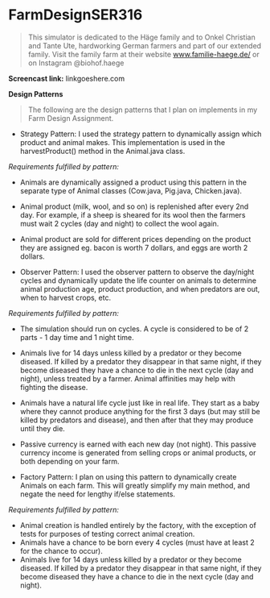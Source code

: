 # FarmDesignSER316
> This simulator is dedicated to the Häge family and to Onkel Christian and Tante Ute, hardworking German farmers and part of our extended family. Visit the family farm at their website www.familie-haege.de/ or on Instagram @biohof.haege

**Screencast link:** linkgoeshere.com 

**Design Patterns**
 > The following are the design patterns that I plan on implements in my Farm Design Assignment. 

- Strategy Pattern: I used the strategy pattern to dynamically assign which product and animal makes. This implementation is used in the harvestProduct() method in the Animal.java class.

*Requirements fulfilled by pattern:*
- Animals are dynamically assigned a product using this pattern in the separate type of Animal classes (Cow.java, Pig.java, Chicken.java).
- Animal product (milk, wool, and so on) is replenished after every 2nd day. For example, if a sheep is sheared for its wool then the farmers must wait 2 cycles (day and night) to collect the wool again.
- Animal product are sold for different prices depending on the product they are assigned eg. bacon is worth 7 dollars, and eggs are worth 2 dollars.


- Observer Pattern: I used the observer pattern to observe the day/night cycles and dynamically update the life counter on animals to determine animal production age, product production, and when predators are out, when to harvest crops, etc.

*Requirements fulfilled by pattern:*
- The simulation should run on cycles. A cycle is considered to be of 2 parts - 1 day time and 1 night time.
- Animals live for 14 days unless killed by a predator or they become diseased. If killed by a predator they disappear in that same night, if they become diseased they have a chance to die in the next cycle (day and night), unless treated by a farmer. Animal affinities may help with fighting the disease.
- Animals have a natural life cycle just like in real life. They start as a baby where they cannot produce anything for the first 3 days (but may still be killed by predators and disease), and then after that they may produce until they die.
- Passive currency is earned with each new day (not night). This passive currency income is generated from selling crops or animal products, or both depending on your farm.


- Factory Pattern: I plan on using this pattern to dynamically create Animals on each farm. This will greatly simplify my main method, and negate the need for lengthy if/else statements.

*Requirements fulfilled by pattern:*
- Animal creation is handled entirely by the factory, with the exception of tests for purposes of testing correct animal creation. 
- Animals have a chance to be born every 4 cycles (must have at least 2 for the chance to occur). 
- Animals live for 14 days unless killed by a predator or they become diseased. If killed by a predator they disappear in that same night, if they become diseased they have a chance to die in the next cycle (day and night).

